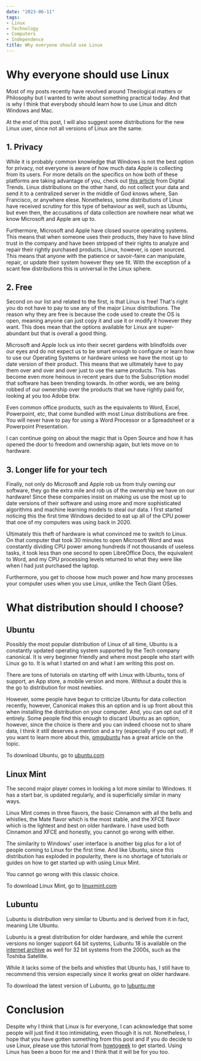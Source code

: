 ```yaml
---
date: "2023-06-11"
tags:
- Linux
- Technology
- Computers
- Independence
title: Why everyone should use Linux
---
```


# Why everyone should use Linux

Most of my posts recently have revolved around Theological matters or Philosophy but I wanted to write about something practical today. And that is why I think that everybody should learn how to use Linux and ditch Windows and Mac. 

At the end of this post, I will also suggest some distributions for the new Linux user, since not all versions of Linux are the same. 

## 1. Privacy  

While it is probably common knowledge that Windows is not the best option for privacy, not everyone is aware of how much data Apple is collecting from its users. For more details on the specifics on how both of these platforms are taking advantage of you, check out [this article](https://www.digitaltrends.com/computing/privacy-macos-or-windows-we-asked-the-experts/) from Digital Trends. 
Linux distributions on the other hand, do not collect your data and send it to a centralized server in the middle of God knows where, San Francisco, or anywhere elese. Nonetheless, some distributions of Linux have received scrutiny for this type of behaviour as well, such as Ubuntu, but even then, the accusations of data collection are nowhere near what we know Microsoft and Apple are up to. 

Furthermore, Microsoft and Apple have closed source operating systems. This means that when someone uses their products, they have to have blind trust in the company and have been stripped of their rights to analyze and repair their rightly purchased products. Linux, however, is open sourced. This means that anyone with the patience or savoir-faire can manipulate, repair, or update their system however they see fit. With the exception of a scant few distributions this is universal in the Linux sphere. 
  
## 2. Free

Second on our list and related to the first, is that Linux is free! That's right you do not have to pay to use any of the major Linux distributions. The reason why they are free is because the code used to create the OS is open, meaning anyone can just copy it and use it or modify it however they want. This does mean that the options available for Linux are super-abundant but that is overall a good thing. 

Microsoft and Apple lock us into their secret gardens with blindfolds over our eyes and do not expect us to be smart enough to configure or learn how to use our Operating Systems or hardware unless we have the most up to date version of their product. This means that we ultimately have to pay them over and over and over just to use the same products. This has become even more heinous in recent years due to the Subscription model that software has been trending towards. In other words, we are being robbed of our ownership over the products that we have rightly paid for, looking at you too Adobe btw. 

Even common office products, such as the equivalents to Word, Excel, Powerpoint, etc, that come bundled with most Linux distributions are free. You will never have to pay for using a Word Processor or a Spreadsheet or a Powerpoint Presentation. 

I can continue going on about the magic that is Open Source and how it has opened the door to freedom and ownership again, but lets move on to hardware.   

## 3. Longer life for your tech  

Finally, not only do Microsoft and Apple rob us from truly owning our software, they go the extra mile and rob us of the ownership we have on our hardware! Since these companies insist on making us use the most up to date versions of their software and using more and more sophisticated algorithms and machine learning models to steal our data. I first started noticing this the first time Windows decided to eat up all of the CPU power that one of my computers was using back in 2020. 

Ultimately this theft of hardware is what convinced me to switch to Linux. On that computer that took 30 minutes to open Microsoft Word and was constantly dividing CPU power among hundreds if not thousands of useless tasks, it took less than one second to open LibreOffice Docs, the equivalent to Word, and my CPU processing levels returned to what they were like when I had just purchased the laptop. 

Furthermore, you get to choose how much power and how many processes your computer uses when you use Linux, unlike the Tech Giant OSes. 

# What distribution should I choose?

## Ubuntu
Possibly the most popular distribution of Linux of all time, Ubuntu is a constantly updated operating system supported by the Tech company canonical. It is very beginner friendly and where most people who start with Linux go to. It is what I started on and what I am writing this post on. 

There are tons of tutorials on starting off with Linux with Ubuntu, tons of support, an App store, a mobile version and more. Without a doubt this is the go to distribution for most newbies. 

However, some people have begun to criticize Ubuntu for data collection recently, however, Canonical makes this an option and is up front about this when installing the distribution on your computer. And, you can opt out of it entirely. Some people find this enough to discard Ubuntu as an option, however, since the choice is there and you can indeed choose not to share data, I think it still deserves a mention and a try (especially if you opt out). If you want to learn more about this, [omgubuntu](https://www.omgubuntu.co.uk/2018/05/this-is-the-data-ubuntu-collects-about-your-system) has a great article on the topic. 

To download Ubuntu, go to [ubuntu.com](https://ubuntu.com/download)

## Linux Mint
The second major player comes in looking a lot more similar to Windows. It has a start bar, is updated regularly, and is superficially similar in many ways.

Linux Mint comes in three flavors, the basic Cinnamon with all the bells and whistles, the Mate flavor which is the most stable, and the XFCE flavor which is the lightest and best on older hardware. I have used both Cinnamon and XFCE and honestly, you cannot go wrong with either. 

The similarity to Windows' user interface is another big plus for a lot of people coming to Linux for the first time. And like Ubuntu, since this distribution has exploded in popularity, there is no shortage of tutorials or guides on how to get started up with using Linux Mint. 

You cannot go wrong with this classic choice. 

To download Linux Mint, go to [linuxmint.com](https://linuxmint.com/)

## Lubuntu

Lubuntu is distribution very similar to Ubuntu and is derived from it in fact, meaning Lite Ubuntu. 

Lubuntu is a great distribution for older hardware, and while the current versions no longer support 64 bit systems, Lubuntu 18 is available on the [internet archive](https://archive.org/details/lubuntu-18.04.5-desktop-i386) as well for 32 bit systems from the 2000s, such as the Toshiba Satellite.

While it lacks some of the bells and whistles that Ubuntu has, I still have to recommend this version especially since it works great on older hardware. 

To download the latest version of Lubuntu, go to [lubuntu.me](https://lubuntu.me/)

# Conclusion

Despite why I think that Linux is for everyone, I can acknowledge that some people will just find it too intimidating, even though it is not. Nonetheless, I hope that you have gotten something from this post and if you do decide to use Linux, please use this tutorial from [howtogeek](https://www.howtogeek.com/693588/how-to-install-linux/) to get started. 
Using Linux has been a boon for me and I think that it will be for you too. 